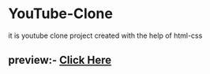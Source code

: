 # YouTube-Clone
it is youtube clone project created with the help of html-css

## preview:- [Click Here](https://sajalsatsangi.github.io/YouTube-Clone/youtube.html)
